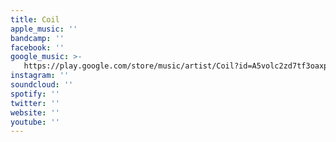```yaml
---
title: Coil
apple_music: ''
bandcamp: ''
facebook: ''
google_music: >-
   https://play.google.com/store/music/artist/Coil?id=A5volc2zd7tf3oaxpxfyd3vi26m
instagram: ''
soundcloud: ''
spotify: ''
twitter: ''
website: ''
youtube: ''
---
```

